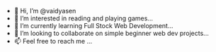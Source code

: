 - 👋 Hi, I’m @vaidyasen
- 👀 I’m interested in reading and playing games...
- 🌱 I’m currently learning Full Stock Web Development...
- 💞️ I’m looking to collaborate on simple beginner web dev projects...
- 📫 Feel free to reach me ...



<!---
vaidyasen/vaidyasen is a ✨ special ✨ repository because its `README.md` (this file) appears on your GitHub profile.
You can click the Preview link to take a look at your changes.
--->
